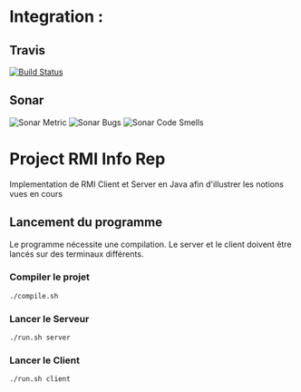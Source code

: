 # Integration :
## Travis

[![Build Status](https://travis-ci.org/Romainj1/ProjetRMI.svg?branch=master)](https://travis-ci.org/Romainj1/ProjetRMI)

## Sonar

![Sonar Metric](https://sonarcloud.io/api/project_badges/measure?project=ProjetRMI&metric=alert_status) ![Sonar Bugs](https://sonarcloud.io/api/project_badges/measure?project=ProjetRMI&metric=bugs) 
![Sonar Code Smells](https://sonarcloud.io/api/project_badges/measure?project=ProjetRMI&metric=code_smells)

# Project RMI Info Rep

Implementation de RMI Client et Server en Java afin d'illustrer les notions vues en cours

## Lancement du programme

Le programme nécessite une compilation. Le server et le client doivent être lancés sur des terminaux différents.

### Compiler le projet

```
./compile.sh
```

### Lancer le Serveur

```
./run.sh server
```

### Lancer le Client

```
./run.sh client
```
